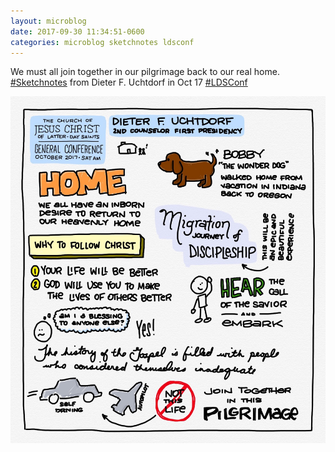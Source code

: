 ```yaml
---
layout: microblog
date: 2017-09-30 11:34:51-0600
categories: microblog sketchnotes ldsconf
---
```

We must all join together in our pilgrimage back to our real home. [#Sketchnotes](/categories/sketchnotes) from Dieter F. Uchtdorf in Oct 17 [#LDSConf](/categories/ldsconf)

![President Uchtdorf Conference Sketchnotes](/images/microblog/201709301134.jpg)
